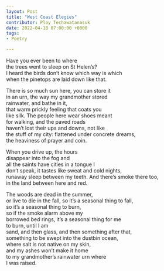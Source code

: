 ```yaml
---
layout: Post
title: "West Coast Elegies"
contributor: Ploy Techawatanasuk
date: 2022-04-18 07:00:00 +0000
tags: 
- Poetry

---
```

Have you ever been to where<br />
the trees went to sleep on St Helen’s?<br />
I heard the birds don’t know which way is which<br />
when the pinetops are laid down like that. 

There is so much sun here, you can store it<br />
in an urn, the way my grandmother stored<br />
rainwater, and bathe in it,<br />
that warm prickly feeling that coats you<br />
like silk. The people here wear shoes meant<br />
for walking, and the paved roads<br />
haven’t lost their ups and downs, not like<br />
the stuff of my city: flattened under concrete dreams,<br />
the heaviness of prayer and coin.

When you drive up, the hours<br />
disappear into the fog and<br />
all the saints have cities in a tongue I<br />
don’t speak, it tastes like sweat and cold nights,<br />
runaway sleep between my teeth. And there’s smoke there too,<br />
in the land between here and red.

The woods are dead in the summer,<br />
or live to die in the fall, so it’s a seasonal thing to fall,<br />
so it’s a seasonal thing to burn,<br />
so if the smoke alarm above my<br />
borrowed bed rings, it’s a seasonal thing for me<br />
to burn, until I am<br />
sand, and then glass, and then something after that,<br />
something to be swept into the dustbin ocean,<br />
where salt is not native on my skin,<br />
and my ashes won’t make it home<br />
to my grandmother’s rainwater urn where<br />
I was raised.


